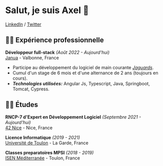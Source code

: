 # Salut, je suis Axel 👋

[LinkedIn](https://www.linkedin.com/in/axelcoezard/) / [Twitter](https://twitter.com/kakesinfo/)

## 👨‍💻 Expérience professionnelle

**Développeur full-stack** _(Août 2022 - Aujourd'hui)_ <br>
[Janua](https://www.januafr/) - Valbonne, France <br>
  - Participe au développement du logiciel de main courante _[Jaguards](https://www.jaguards.com/)_.
  - Cumul d'un stage de 6 mois et d'une alternance de 2 ans (toujours en cours).
  - **_Technologies utilisées:_** Angular Js, Typescript, Java, Springboot, Tomcat, Cypress.

## 👨‍🎓 Études

**RNCP-7 d'Expert en Développement Logiciel** _(Septembre 2021 - Aujourd'hui)_<br>
[42 Nice](https://42nice.fr/) - Nice, France <br>

**Licence Informatique** _(2019 - 2021)_<br>
[Université de Toulon](https://www.univ-tln.fr/) - La Garde, France <br>

**Classes preparatoires MPSI** _(2018 - 2019)_<br>
[ISEN Méditerranée](https://isen-mediterranee.fr/) - Toulon, France <br>
